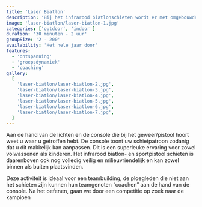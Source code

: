 ```yaml
---
title: 'Laser Biatlon'
description: 'Bij het infrarood biatlonschieten wordt er met omgebouwde biatlongeweren geschoten op een biatlon doel'
image: 'laser-biatlon/laser-biatlon-1.jpg'
categories: ['outdoor', 'indoor']
duration: '30 minuten - 2 uur'
groupSize: '2 - 200'
availability: 'Het hele jaar door'
features:
  - 'ontspanning'
  - 'groepsdynamiek'
  - 'coaching'
gallery:
  [
    'laser-biatlon/laser-biatlon-2.jpg',
    'laser-biatlon/laser-biatlon-3.jpg',
    'laser-biatlon/laser-biatlon-4.jpg',
    'laser-biatlon/laser-biatlon-5.jpg',
    'laser-biatlon/laser-biatlon-6.jpg',
    'laser-biatlon/laser-biatlon-7.jpg',
  ]
---
```


Aan de hand van de lichten en de console die bij het geweer/pistool hoort weet u waar u getroffen hebt. De console toont uw schietpatroon zodanig dat u dit makkelijk kan aanpassen. Dit is een superleuke ervaring voor zowel volwassenen als kinderen. Het infrarood biatlon- en sportpistool schieten is daarenboven ook nog volledig veilig en milieuvriendelijk en kan zowel binnen als buiten plaatsvinden.

Deze activiteit is ideaal voor een teambuilding, de ploegleden die niet aan het schieten zijn kunnen hun teamgenoten “coachen” aan de hand van de console. Na het oefenen, gaan we door een competitie op zoek naar de kampioen
